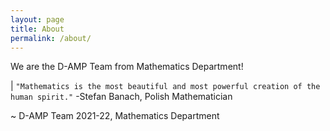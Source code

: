 ```yaml
---
layout: page
title: About
permalink: /about/
---
```


We are the D-AMP Team from Mathematics Department!

| ```"Mathematics is the most beautiful and most powerful creation of the human spirit."``` -Stefan Banach, Polish Mathematician


~ D-AMP Team 2021-22, Mathematics Department

<!-- This is the base Jekyll theme. You can find out more info about customizing your Jekyll theme, as well as basic Jekyll usage documentation at [jekyllrb.com](https://jekyllrb.com/)

You can find the source code for Minima at GitHub:
[jekyll][jekyll-organization] /
[minima](https://github.com/jekyll/minima)

You can find the source code for Jekyll at GitHub:
[jekyll][jekyll-organization] /
[jekyll](https://github.com/jekyll/jekyll)


[jekyll-organization]: https://github.com/jekyll -->
